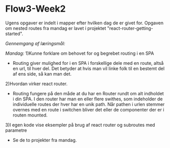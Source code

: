 # Flow3-Week2
Ugens opgaver er indelt i mapper efter hvilken dag de er givet for.
Opgaven om nested routes fra mandag er lavet i projektet "react-router-getting-started".

*Gennemgang af læringsmål:*

*Mandag:*
1)Kunne forklare om behovet for og begrebet routing i en SPA
- Routing giver mulighed for i en SPA i forskellige dele med en route, altså en url, til hver del. Det betyder at hvis man vil linke folk til en bestemt del af ens side, så kan man det.

2)Hvordan virker react router.
- Routing fungere på den måde at du har en Router rundt om alt indholdet i din SPA. I den router har man en eller flere swithes, som indeholder de individuelle routes der hver har en unik path. Når pathen i urlen stemmer overnes med en route i switchen bliver det eller de componenter der er i routen mounted.

3)I egen kode vise eksempler på brug af react router og subroutes med parametre
- Se de to projekter fra mandag.
